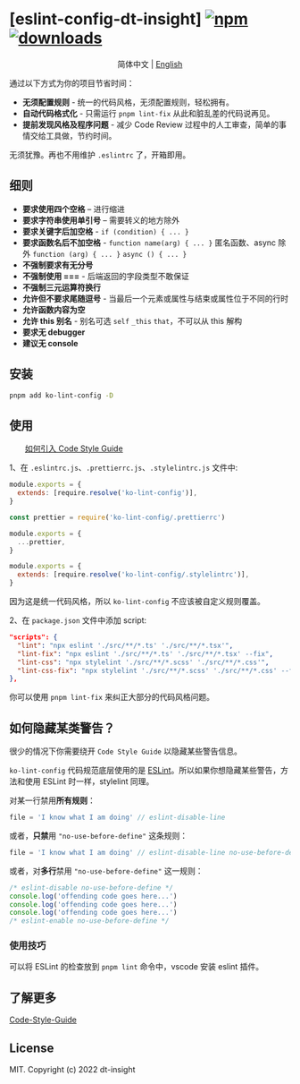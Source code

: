# [eslint-config-dt-insight] [![npm][npm-image]][npm-url] [![downloads][downloads-image]][downloads-url]

[npm-image]: https://img.shields.io/npm/v/ko-lint-config.svg
[npm-url]: https://npmjs.org/package/ko-lint-config
[downloads-image]: https://img.shields.io/npm/dm/ko-lint-config.svg
[downloads-url]: https://npmjs.org/package/ko-lint-config

<p align="center">
  简体中文 | <a href="./README.md">English</a>
</p>

通过以下方式为你的项目节省时间：

- **无须配置规则** - 统一的代码风格，无须配置规则，轻松拥有。
- **自动代码格式化** - 只需运行 `pnpm lint-fix` 从此和脏乱差的代码说再见。
- **提前发现风格及程序问题** - 减少 Code Review 过程中的人工审查，简单的事情交给工具做，节约时间。

无须犹豫。再也不用维护 `.eslintrc` 了，开箱即用。

## 细则

- **要求使用四个空格** – 进行缩进
- **要求字符串使用单引号** – 需要转义的地方除外
- **要求关键字后加空格** - `if (condition) { ... }`
- **要求函数名后不加空格** - `function name(arg) { ... }` 匿名函数、async 除外 `function (arg) { ... }` `async () { ... }`
- **不强制要求有无分号**
- **不强制使用 ===** - 后端返回的字段类型不敢保证
- **不强制三元运算符换行**
- **允许但不要求尾随逗号** - 当最后一个元素或属性与结束或属性位于不同的行时
- **允许函数内容为空**
- **允许 this 别名** - 别名可选 `self` `_this` `that`，不可以从 this 解构
- **要求无 debugger**
- **建议无 console**

## 安装

``` bash
pnpm add ko-lint-config -D
```

## 使用

&emsp;&emsp;<a href="https://dtstack.yuque.com/rd-center/sm6war/eeyxxe" target="_black">如何引入 Code Style Guide</a>

1、在 `.eslintrc.js`、`.prettierrc.js`、`.stylelintrc.js` 文件中:

``` js
module.exports = {
  extends: [require.resolve('ko-lint-config')],
}
```
``` js
const prettier = require('ko-lint-config/.prettierrc')

module.exports = {
  ...prettier,
}
```
``` js
module.exports = {
  extends: [require.resolve('ko-lint-config/.stylelintrc')],
}
```

因为这是统一代码风格，所以 `ko-lint-config` 不应该被自定义规则覆盖。

2、在 `package.json` 文件中添加 script:

``` json
"scripts": {
  "lint": "npx eslint './src/**/*.ts' './src/**/*.tsx'",
  "lint-fix": "npx eslint './src/**/*.ts' './src/**/*.tsx' --fix",
  "lint-css": "npx stylelint './src/**/*.scss' './src/**/*.css'",
  "lint-css-fix": "npx stylelint './src/**/*.scss' './src/**/*.css' --fix"
},
```

你可以使用 `pnpm lint-fix` 来纠正大部分的代码风格问题。

## 如何隐藏某类警告？

很少的情况下你需要绕开 `Code Style Guide` 以隐藏某些警告信息。

`ko-lint-config` 代码规范底层使用的是 [ESLint](http://eslint.org/)。所以如果你想隐藏某些警告，方法和使用 ESLint 时一样，stylelint 同理。

对某一行禁用**所有规则**：
```js
file = 'I know what I am doing' // eslint-disable-line
```

或者，**只禁**用 `"no-use-before-define"` 这条规则：
```js
file = 'I know what I am doing' // eslint-disable-line no-use-before-define
```

或者，对**多行**禁用 `"no-use-before-define"` 这一规则：
```js
/* eslint-disable no-use-before-define */
console.log('offending code goes here...')
console.log('offending code goes here...')
console.log('offending code goes here...')
/* eslint-enable no-use-before-define */
```

### 使用技巧

可以将 ESLint 的检查放到 `pnpm lint` 命令中，vscode 安装 eslint 插件。


## 了解更多

[Code-Style-Guide](https://github.com/DTStack/Code-Style-Guide)

## License

MIT. Copyright (c) 2022 dt-insight
